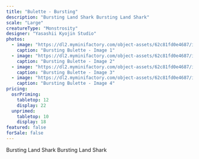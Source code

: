 ```yaml
---
title: "Bulette - Bursting"
description: "Bursting Land Shark Bursting Land Shark"
scale: "Large"
creatureType: "Monstrosity"
designer: "Yasashii Kyojin Studio"
photos:
  - image: "https://dl2.myminifactory.com/object-assets/62c81fd0e4687/images/720X720-landshark-a-bob-ps-1.jpg"
    caption: "Bursting Bulette - Image 1"
  - image: "https://dl2.myminifactory.com/object-assets/62c81fd0e4687/images/720X720-bullett.jpg"
    caption: "Bursting Bulette - Image 2"
  - image: "https://dl2.myminifactory.com/object-assets/62c81fd0e4687/images/720X720-bullette-side.jpg"
    caption: "Bursting Bulette - Image 3"
  - image: "https://dl2.myminifactory.com/object-assets/62c81fd0e4687/images/720X720-bullette-back.jpg"
    caption: "Bursting Bulette - Image 4"
pricing:
  osrPriming:
    tabletop: 12
    display: 22
  unprimed:
    tabletop: 10
    display: 18
featured: false
forSale: false
---
```


Bursting Land Shark Bursting Land Shark